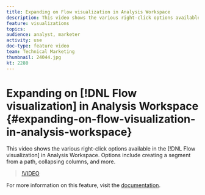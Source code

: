 ```yaml
---
title: Expanding on Flow visualization in Analysis Workspace
description: This video shows the various right-click options available in the Flow visualization in Analysis Workspace. Options include creating a segment from a path, collapsing columns, and more.
feature: visualizations
topics: 
audience: analyst, marketer
activity: use
doc-type: feature video
team: Technical Marketing
thumbnail: 24044.jpg
kt: 2280
---
```


# Expanding on [!DNL Flow visualization] in Analysis Workspace {#expanding-on-flow-visualization-in-analysis-workspace}

This video shows the various right-click options available in the [!DNL Flow visualization] in Analysis Workspace. Options include creating a segment from a path, collapsing columns, and more.

>[!VIDEO](https://video.tv.adobe.com/v/24044/?quality=12)

For more information on this feature, visit the [documentation](https://marketing.adobe.com/resources/help/en_US/analytics/analysis-workspace/flow.html).
